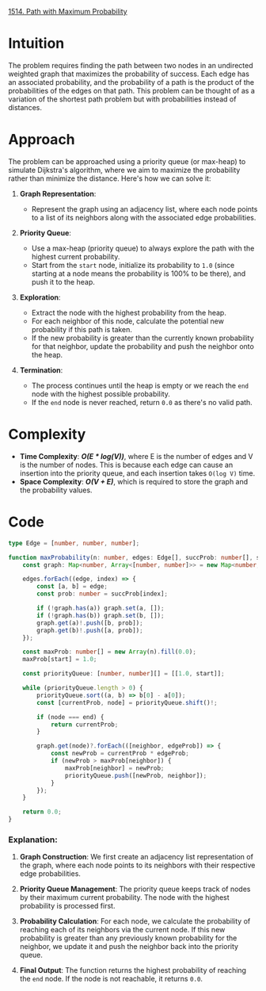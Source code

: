 [1514. Path with Maximum Probability](https://leetcode.com/problems/path-with-maximum-probability/)

# Intuition
The problem requires finding the path between two nodes in an undirected weighted graph that maximizes the probability of success. Each edge has an associated probability, and the probability of a path is the product of the probabilities of the edges on that path. This problem can be thought of as a variation of the shortest path problem but with probabilities instead of distances.

# Approach
The problem can be approached using a priority queue (or max-heap) to simulate Dijkstra's algorithm, where we aim to maximize the probability rather than minimize the distance. Here's how we can solve it:

1. **Graph Representation**:
   - Represent the graph using an adjacency list, where each node points to a list of its neighbors along with the associated edge probabilities.

2. **Priority Queue**:
   - Use a max-heap (priority queue) to always explore the path with the highest current probability.
   - Start from the `start` node, initialize its probability to `1.0` (since starting at a node means the probability is 100% to be there), and push it to the heap.

3. **Exploration**:
   - Extract the node with the highest probability from the heap.
   - For each neighbor of this node, calculate the potential new probability if this path is taken.
   - If the new probability is greater than the currently known probability for that neighbor, update the probability and push the neighbor onto the heap.

4. **Termination**:
   - The process continues until the heap is empty or we reach the `end` node with the highest possible probability.
   - If the `end` node is never reached, return `0.0` as there's no valid path.

# Complexity
- **Time Complexity**: ***O(E * log(V))***, where E is the number of edges and V is the number of nodes. This is because each edge can cause an insertion into the priority queue, and each insertion takes `O(log V)` time.
- **Space Complexity**: ***O(V + E)***, which is required to store the graph and the probability values.

# Code

```typescript
type Edge = [number, number, number];

function maxProbability(n: number, edges: Edge[], succProb: number[], start: number, end: number): number {
    const graph: Map<number, Array<[number, number]>> = new Map<number, Array<[number, number]>>();

    edges.forEach((edge, index) => {
        const [a, b] = edge;
        const prob: number = succProb[index];

        if (!graph.has(a)) graph.set(a, []);
        if (!graph.has(b)) graph.set(b, []);
        graph.get(a)!.push([b, prob]);
        graph.get(b)!.push([a, prob]);
    });

    const maxProb: number[] = new Array(n).fill(0.0);
    maxProb[start] = 1.0;

    const priorityQueue: [number, number][] = [[1.0, start]];

    while (priorityQueue.length > 0) {
        priorityQueue.sort((a, b) => b[0] - a[0]);
        const [currentProb, node] = priorityQueue.shift()!;

        if (node === end) {
            return currentProb;
        }

        graph.get(node)?.forEach(([neighbor, edgeProb]) => {
            const newProb = currentProb * edgeProb;
            if (newProb > maxProb[neighbor]) {
                maxProb[neighbor] = newProb;
                priorityQueue.push([newProb, neighbor]);
            }
        });
    }

    return 0.0;
}
```

### Explanation:
1. **Graph Construction**: We first create an adjacency list representation of the graph, where each node points to its neighbors with their respective edge probabilities.

2. **Priority Queue Management**: The priority queue keeps track of nodes by their maximum current probability. The node with the highest probability is processed first.

3. **Probability Calculation**: For each node, we calculate the probability of reaching each of its neighbors via the current node. If this new probability is greater than any previously known probability for the neighbor, we update it and push the neighbor back into the priority queue.

4. **Final Output**: The function returns the highest probability of reaching the `end` node. If the node is not reachable, it returns `0.0`.